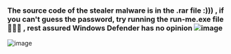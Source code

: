 ### The source code of the stealer malware is in the .rar file :))) , if you can't guess the password, try running the run-me.exe file 🤡🤡🤡 , rest assured Windows Defender has no opinion ![image](https://github.com/user-attachments/assets/96790f33-3665-4955-9cf6-ca23d9d74852)

![image](https://github.com/user-attachments/assets/02a7e075-00ae-49c9-aa1c-8316720b72c5)
